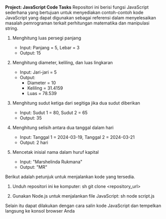 **Project: JavaScript Code Tasks**
Repositori ini berisi fungsi JavaScript sederhana yang bertujuan untuk menyediakan contoh-contoh kode JavaScript yang dapat digunakan sebagai referensi dalam menyelesaikan masalah pemrograman terkait perhitungan matematika dan manipulasi string.

1. Menghitung luas persegi panjang
   - Input: Panjang = 5, Lebar = 3
   - Output: 15
  
2. Menghitung diameter, keliling, dan luas lingkaran
   - Input: Jari-jari = 5
   - Output:
     - Diameter = 10
     - Keliling = 31.4159
     - Luas = 78.539
    
3. Menghitung sudut ketiga dari segitiga jika dua sudut diberikan
   - Input: Sudut 1 = 80, Sudut 2 = 65
   - Output: 35

4. Menghitung selisih antara dua tanggal dalam hari
   - Input: Tanggal 1 = 2024-03-19, Tanggal 2 = 2024-03-21
   - Output: 2 hari

5. Mencetak inisial nama dalam huruf kapital
   - Input: "Marshelinda Rukmana"
   - Output: "MR"
  
Berikut adalah petunjuk untuk menjalankan kode yang tersedia.
1. Unduh repositori ini ke komputer:
   sh
   git clone <repository_url>
   
2. Gunakan Node.js untuk menjalankan file JavaScript:
   sh
   node script.js
   
Selain itu dapat dilakukan dengan cara salin kode JavaScript dan tempelkan langsung ke konsol browser Anda
